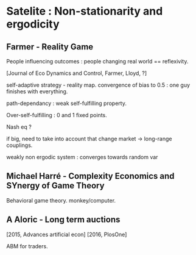 
# Satelite : Non-stationarity and ergodicity


## Farmer - Reality Game

People influencing outcomes : people changing real world == reflexivity.

[Journal of Eco Dynamics and Control, Farmer, Lloyd, ?]

self-adaptive strategy - reality map.
convergence of bias to 0.5 : one guy finishes with everything.

path-dependancy : weak self-fulfilling property.

Over-self-fulfilling : 0 and 1 fixed points.

Nash eq ?

if big, need to take into account that change market -> long-range couplings.

weakly non ergodic system : converges towards random var



## Michael Harré - Complexity Economics and SYnergy of Game Theory

Behavioral game theory. monkey/computer.


## A Aloric - Long term auctions

[2015, Advances artificial econ]
[2016, PlosOne]

ABM for traders.
